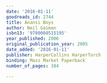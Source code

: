 ```yaml
---
date: '2016-01-11'
goodreads_id: 2744
title: Anansi Boys
author: Neil Gaiman
isbn13: '9780060515195'
year_published: 2006
original_publication_year: 2005
date_added: '2016-01-11'
publisher: HarperCollins HarperTorch
binding: Mass Market Paperback
number_of_pages: 384

---
```

